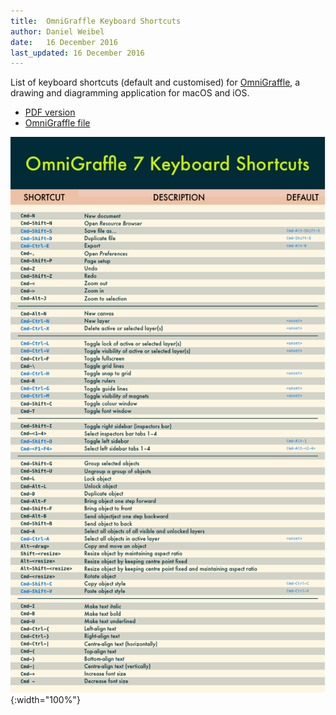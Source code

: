 ```yaml
---
title:  OmniGraffle Keyboard Shortcuts
author: Daniel Weibel
date:   16 December 2016
last_updated: 16 December 2016
---
```


List of keyboard shortcuts (default and customised) for [OmniGraffle](https://www.omnigroup.com/omnigraffle), a drawing and diagramming application for macOS and iOS.

- [PDF version](assets/omnigraffle-shortcuts.pdf)
- [OmniGraffle file](assets/omnigraffle-shortcuts.graffle)

![OmniGraffle Keyboard Shortcuts](assets/omnigraffle-shortcuts.png){:width="100%"}
